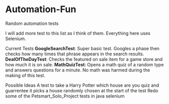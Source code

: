 # Automation-Fun
Random automation tests

I will add more test to this list as I think of them. Everything here uses Selenium.

Current Tests
**GoogleSearchTest**: Super basic test. Googles a phase then checks how many times that phrase appears in the search results.
**DealOfTheDayTest**: Checks the featured on sale item for a game store and how much it is on sale.
**MathQuizTest**: Opens a math quiz of a random type and answers questions for a minute. No math was harmed during the making of this test.

Possible Ideas
A test to take a Harry Potter which house are you quiz and guarrentee it picks a house randomly chosen at the start of the test
Redo some of the Petsmart_Solo_Project tests in java selenium
